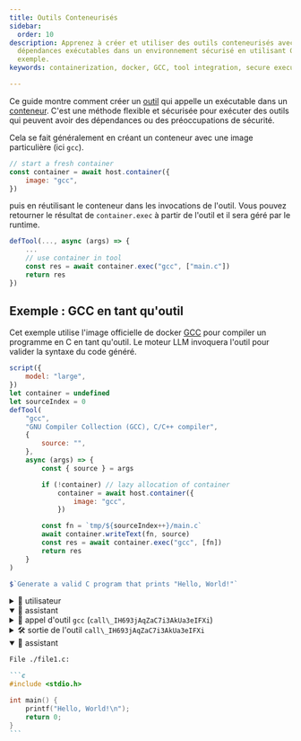 ```yaml
---
title: Outils Conteneurisés
sidebar:
  order: 10
description: Apprenez à créer et utiliser des outils conteneurisés avec des
  dépendances exécutables dans un environnement sécurisé en utilisant GCC comme
  exemple.
keywords: containerization, docker, GCC, tool integration, secure execution

---
```


Ce guide montre comment créer un [outil](../../reference/scripts/tools/) qui appelle un exécutable dans un [conteneur](../../reference/scripts/container/). C'est une méthode flexible et sécurisée pour exécuter des outils qui peuvent avoir des dépendances ou des préoccupations de sécurité.

Cela se fait généralement en créant un conteneur avec une image particulière (ici `gcc`).

```js
// start a fresh container
const container = await host.container({
    image: "gcc",
})
```

puis en réutilisant le conteneur dans les invocations de l'outil. Vous pouvez retourner le résultat de `container.exec` à partir de l'outil et il sera géré par le runtime.

```js
defTool(..., async (args) => {
    ...
    // use container in tool
    const res = await container.exec("gcc", ["main.c"])
    return res
})
```

## Exemple : GCC en tant qu'outil

Cet exemple utilise l'image officielle de docker [GCC](https://hub.docker.com/_/gcc) pour compiler un programme en C en tant qu'outil. Le moteur LLM invoquera l'outil pour valider la syntaxe du code généré.

```js
script({
    model: "large",
})
let container = undefined
let sourceIndex = 0
defTool(
    "gcc",
    "GNU Compiler Collection (GCC), C/C++ compiler",
    {
        source: "",
    },
    async (args) => {
        const { source } = args

        if (!container) // lazy allocation of container
            container = await host.container({
                image: "gcc",
            })

        const fn = `tmp/${sourceIndex++}/main.c`
        await container.writeText(fn, source)
        const res = await container.exec("gcc", [fn])
        return res
    }
)

$`Generate a valid C program that prints "Hello, World!"`
```

<details>
  <summary>👤 utilisateur</summary>

  ```markdown wrap
  Generate a valid C program that prints "Hello, World!"
  ```
</details>

<details open>
  <summary>🤖 assistant </summary>

  <details>
    <summary>📠 appel d'outil <code>gcc</code> (<code>call\_IH693jAqZaC7i3AkUa3eIFXi</code>)</summary>

    ```yaml wrap
    source: |-
        #include <stdio.h>

        int main() {
            printf("Hello, World!\n");
            return 0;
        }
    ```
  </details>
</details>

<details>
  <summary>🛠️ sortie de l'outil <code>call\_IH693jAqZaC7i3AkUa3eIFXi</code></summary>

  ```json wrap
  exitCode: 0
  stdout: ""
  stderr: ""
  failed: false
  ```
</details>

<details open>
  <summary>🤖 assistant </summary>

  ````markdown wrap
  File ./file1.c:

  ```c
  #include <stdio.h>

  int main() {
      printf("Hello, World!\n");
      return 0;
  }
  ```
  ````
</details>
